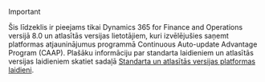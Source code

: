 > [!IMPORTANT]
> Šis līdzeklis ir pieejams tikai Dynamics 365 for Finance and Operations versijā 8.0 un atlasītās versijas lietotājiem, kuri izvēlējušies saņemt platformas atjauninājumus programmā Continuous Auto-update Advantage Program (CAAP). Plašāku informāciju par standarta laidieniem un atlasītās versijas laidieniem skatiet sadaļā [Standarta un atlasītās versijas platformas laidieni](../get-started/public-preview-releases.md).
